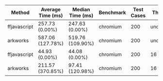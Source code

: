 | Method | Average Time (ms) | Median Time (ms) | Benchmark | Test Cases | Threads | N |
|--------|-------------------|------------------|-----------|------------|---------|---|
| ffjavascript | 257.73 (0.00%) | 247.63 (0.00%) | chromium | 200 | undefined | 4096 |
| arkworks | 587.06 (127.78%) | 519.76 (109.90%) | chromium | 200 | undefined | 4096 |
| ffjavascript | 44.93 (0.00%) | 44.08 (0.00%) | chromium | 200 | 16 | 4096 |
| arkworks | 211.57 (370.85%) | 97.41 (120.98%) | chromium | 200 | 16 | 4096 |